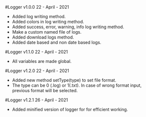 #Logger v1.0.0 22 - April - 2021
- Added log writing method.
- Added colors in log writing method.
- Added success, error, warning, info log writing method.
- Make a custom named file of logs.
- Added download logs method.
- Added date based and non date based logs.


#Logger v1.1.0 22 - April - 2021
- All variables are made global.


#Logger v1.2.0 22 - April - 2021
- Added new method setType(type) to set file format.
- The type can be 0 (.log) or 1(.txt). In case of wrong format input, previous format will be selected. 

#Logger v1.2.1 26 - April - 2021
- Added minified version of logger for for efficient working.